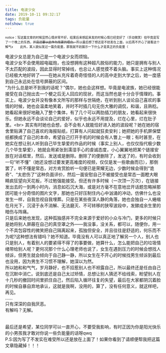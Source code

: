 ```yaml
---
title: 电波少女
date: 2019-10-11 09:32:17
tags: 负能量
notshow: true
---
```

<font size=1>notice：写这篇文章的时候显然心情非常不好，结果后来想起来发的时候心情已经变好了（手动微笑）但毕竟是写了一个晚上的东西，~~并且还要以此作为拖更的理由，~~所以最后想了想还是不妨发在上面，以后再不开心了就看这个解气x  &emsp;&emsp;此外，某人貌似发过一篇负能量，那我就不妨展示一下什么才是真正的负能量（</font>

电波少女总是为自己是一个电波少女而烦恼。<br/>
电波少女不会使用超电磁炮，也没想拥有这种超凡脱俗的能力，她只是拥有与别人不太匹配的波段，因此显得时常掉线，也总让人感觉摸不着头脑。事实上这种情况已经极大地好转了——在她从充斥着奇奇怪怪的人的高中走到大学之后，她一度感到自己永远处在信号屏蔽的区间。<br/>
“为什么总是听不到我的话呢？”偶尔，她也会这样想。毕竟是电波族，她已经很能接受在自己抛出去一个梗之后无人回应的现状，而这当然也是十分合乎情理的。事实上，电波少女并没有像本文所写的那样与世隔绝，在听到别人谈论自己喜欢的事情的时候，她也会温柔地笑着，并时不时插几句无伤大雅的调侃，和谐，且熟稔。她看起来很好地融入了整个集体，有了几个可以两肋插刀的朋友，她看起来很快乐。但她永远不会谈论自己的爱好，似乎也永远不用提及，烂在心里，烂在肚子里。<br\>
其实有时她也会想，会不会有人就能恰好进入她的波段呢？她在她的宿舍里贴满了自己喜欢的海报贴纸，打算有人问起就狂卖安利；她把她的手机屏保壁纸都换成了自己的本命，希望自己打开手机的时候会有人瞥上一眼；有时甚至，在她实在想让别人听到自己毕生挚爱的作品的时候（事实上别人，也仅仅指代极少数几个毕生挚爱），她就会用紧张到濡湿手心的虔诚态度，小心翼翼地把某个链接安放在对话框里，然后，发送或是删除。删除了的便删除了，发送了的，有时会收到一句“听不懂”（她还没想过要发更高难度的视频，仅仅是发一些歌曲而已），那倒罢了，听不懂是常态，对方肯赏脸听一句便已是荣耀无边，少数时候会得到“诡奇”、“太悲伤了”这种负面评价，然后一面安慰自己不被接受也是常态一面瞪大眼睛疯狂望向天花板，不过勉强能接受。但还有许多时候（一次顶一万次），在链接发出去的一到两小时内，消息如石沉大海，或是对方毫不在意地岔开话题忽略掉那团可能十分奇怪的图片文字，那她也只好压制住内心中汹涌的冲动，仿佛什么也没发生一样，自我忽视自我埋葬。只是在某些夜深人静的角落，她也会独自一人蜷缩在月光下，沉浸于永不消解、无法磨灭、不可转移的狭窄波段中，发酵成余生里的暗伤与阵痛。<br/>
只是后来她也发现，这种孤独感并不完全来源于爱好的小众与冷门，更多的时候只是她将别人屏蔽在自己的真空罩之外——我没事，没关系，都可以，随便你，用一个不具包容性的微笑把自己隔离起来，孤独但安全，并且往往是舒适的，何乐而不为呢?这种想法有错吗？她不知道。毕竟没有人可以真正地了解另一个人，别人也只是别人，有着别人的要紧得不得了的事要做，她算什么，怎么能把自己的垃圾情绪带给别人呢？更何况那个什么心理老师也说了，女生在遇到压力的时候会想找人倾诉，但男生就会倾向于自己静一静，所以女生在不开心的时候找男生倾诉到最后也没用，因为男生不习惯不理解，她深以为然。<br>
所以她和和气气，岁月静好，也不招惹别人也不袒露自己，所以最终还是任由自己在沉默中消亡。说到底还是自己太过矫情，总想让别人猜还不给线索，盼望别人在十几秒的撤回时间里抓住自己，然后陷入循环往复的失望，最后在大家都阴沉着脸的时候自暴自弃地承认，这就是我啊，没用的，算了，没有任何意义，就这样吧，再见。<br>
……<br>
只有深深的自我厌恶。<br>
有解吗？无解。<br><br><br>
最后还是希望，某位同学可以一直开心，不要受我影响，有时正因为你是阳光快乐的小男孩我才敢对你说一些负能量的话呀qwq<br>
P.S:因为写了不发实在难受所以还是放在上面了！如果你看到了请顺便帮我把这篇文章隐藏掉！！！

